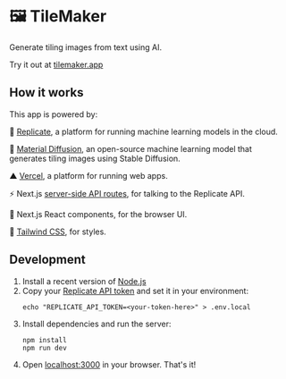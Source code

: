 # 🖼️ TileMaker

Generate tiling images from text using AI.

Try it out at [tilemaker.app](http://tilemaker.app)

## How it works

This app is powered by:

🚀 [Replicate](https://replicate.com/?utm_source=project&utm_campaign=tilemaker), a platform for running machine learning models in the cloud.

🎨 [Material Diffusion](https://replicate.com/tstramer/material-diffusion?utm_source=project&utm_campaign=tilemaker), an open-source machine learning model that generates tiling images using Stable Diffusion.

▲ [Vercel](https://vercel.com/), a platform for running web apps.

⚡️ Next.js [server-side API routes](pages/api), for talking to the Replicate API.

👀 Next.js React components, for the browser UI.

🍃 [Tailwind CSS](https://tailwindcss.com/), for styles.

## Development

1. Install a recent version of [Node.js](https://nodejs.org/)
1. Copy your [Replicate API token](https://replicate.com/account?utm_source=project&utm_campaign=tilemaker) and set it in your environment:
   ```
   echo "REPLICATE_API_TOKEN=<your-token-here>" > .env.local
   ```
1. Install dependencies and run the server:
   ```
   npm install
   npm run dev
   ```
1. Open [localhost:3000](http://localhost:3000) in your browser. That's it!
